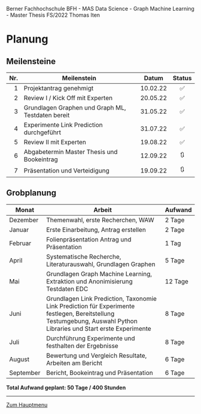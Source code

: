 Berner Fachhochschule BFH - MAS Data Science - Graph Machine Learning - Master Thesis FS/2022 Thomas Iten

# Planung

## Meilensteine

| Nr. | Meilenstein                                        | Datum    | Status 
| --: | -------------------------------------------------- | -------- | :--------:
|  1  | Projektantrag genehmigt                            | 10.02.22 | :white_check_mark: 
|  2  | Review I / Kick Off mit Experten                   | 20.05.22 | :white_check_mark: 
|  3  | Grundlagen Graphen und Graph ML, Testdaten bereit  | 31.05.22 | :white_check_mark: 
|  4  | Experimente Link Prediction durchgeführt           | 31.07.22 | :white_check_mark:
|  5  | Review II mit Experten                             | 19.08.22 | :white_check_mark:
|  6  | Abgabetermin Master Thesis und Bookeintrag         | 12.09.22 | :arrows_clockwise:
|  7  | Präsentation und Verteidigung                      | 19.09.22 | :arrows_clockwise:

## Grobplanung

Monat     | Arbeit                                             | Aufwand  
--------- | -------------------------------------------------- | -------- 
Dezember  | Themenwahl, erste Recherchen, WAW                  |  2 Tage  
Januar    | Erste Einarbeitung, Antrag erstellen               |  2 Tage  
Februar   | Folienpräsentation Antrag und Präsentation         |  1 Tag   
April     | Systematische Recherche, Literaturauswahl, Grundlagen Graphen | 5 Tage  
Mai       | Grundlagen Graph Machine Learning, Extraktion und Anonimisierung Testdaten EDC | 12 Tage
Juni      | Grundlagen Link Prediction, Taxonomie Link Prediction für Experimente festlegen, Bereitstellung Testumgebung, Auswahl Python Libraries und Start erste Experimente |  8 Tage  
Juli      | Durchführung Experimente und festhalten der Ergebnisse |  8 Tage  
August    | Bewertung und Vergleich Resultate, Arbeiten am Bericht |  6 Tage  
September | Bericht, Bookeintrag und Präsentation                  |  6 Tage  

**Total Aufwand geplant: 50 Tage / 400 Stunden**

---
[Zum Hauptmenu](../README.md)